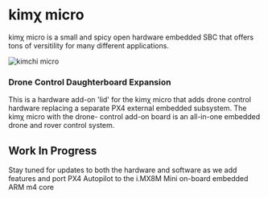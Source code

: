 # kimχ micro

kimχ micro is a small and spicy open hardware embedded SBC that offers tons of
versitility for many different applications.

![kimchi micro](https://labs.groupgets.com/kimchi-micro/images/kimchi-front.jpg)


### Drone Control Daughterboard Expansion

This is a hardware add-on 'lid' for the kimχ micro that adds drone control hardware
replacing a separate PX4 external embedded subsystem. The kimχ micro with the drone-
control add-on board is an all-in-one embedded drone and rover control system.

## Work In Progress

Stay tuned for updates to both the hardware and software as we add features and port
PX4 Autopilot to the i.MX8M Mini on-board embedded ARM m4 core

